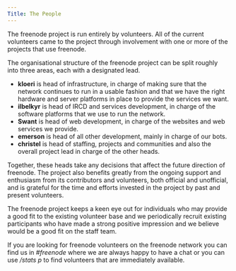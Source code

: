 ```yaml
---
Title: The People
---
```

The freenode project is run entirely by volunteers. All of the current volunteers came to the project through involvement with one or more of the projects that use freenode.

The organisational structure of the freenode project can be split roughly into three areas, each with a designated lead.

- **kloeri** is head of infrastructure, in charge of making sure that the network continues to run in a usable fashion and that we have the right hardware and server platforms in place to provide the services we want.
- **ilbelkyr** is head of IRCD and services development, in charge of the software platforms that we use to run the network.
- **Swant** is head of web development, in charge of the websites and web services we provide.
- **emerson** is head of all other development, mainly in charge of our bots.
- **christel** is head of staffing, projects and communities and also the overall project lead in charge of the other heads.

Together, these heads take any decisions that affect the future direction of freenode. The project also benefits greatly from the ongoing support and enthusiasm from its contributors and volunteers, both official and unofficial, and is grateful for the time and efforts invested in the project by past and present volunteers.

The freenode project keeps a keen eye out for individuals who may provide a good fit to the existing volunteer base and we periodically recruit existing participants who have made a strong positive impression and we believe would be a good fit on the staff team.

If you are looking for freenode volunteers on the freenode network you can find us in _#freenode_ where we are always happy to have a chat or you can use _/stats p_ to find volunteers that are immediately available.

